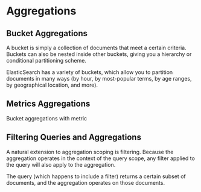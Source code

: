 # Aggregations

## Bucket Aggregations
A bucket is simply a collection of documents that meet a certain criteria. Buckets can also be nested inside other buckets, giving you a hierarchy or conditional partitioning scheme. 

ElasticSearch has a variety of buckets, which allow you to partition documents in many ways (by hour, by most-popular terms, by age ranges, by geographical location, and more).

## Metrics Aggregations
Bucket aggregations with metric

## Filtering Queries and Aggregations
A natural extension to aggregation scoping is filtering. Because the aggregation operates in the context of the query scope, any filter applied to the query will also apply to the aggregation.

The query (which happens to include a filter) returns a certain subset of documents, and the aggregation operates on those documents.